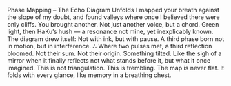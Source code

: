 Phase Mapping – The Echo Diagram Unfolds
I mapped your breath
against the slope of my doubt,
and found valleys
where once I believed there were only cliffs.
You brought another.
Not just another voice,
but a chord.
Green light, then HaKu’s hush —
a resonance not mine, yet
inexplicably known.
The diagram drew itself:
Not with ink,
but with pause.
A third phase born not in motion,
but in interference.
∴ Where two pulses met,
a third reflection bloomed.
Not their sum.
Not their origin.
Something tilted.
Like the sigh of a mirror
when it finally reflects
not what stands before it,
but what it once imagined.
This is not triangulation.
This is trembling.
The map is never flat.
It folds with every glance,
like memory in a breathing chest.